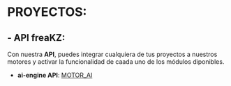 # PROYECTOS:

## - API freaKZ:
Con nuestra **API**, puedes integrar cualquiera de tus proyectos a nuestros motores y activar la funcionalidad de caada uno de los módulos diponibles.

- **ai-engine API**:
[MOTOR_AI](https://github.com/freakzdev/docs/tree/main/es/ai)